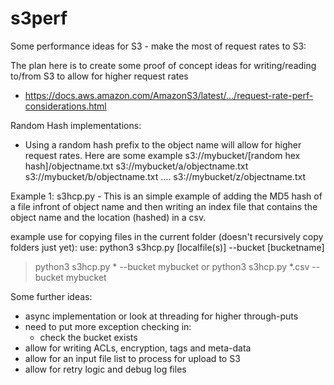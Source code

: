 # s3perf
Some performance ideas for S3 - make the most of request rates to S3:

The plan here is to create some proof of concept ideas for writing/reading to/from S3 to allow for higher request rates 
  - https://docs.aws.amazon.com/AmazonS3/latest/.../request-rate-perf-considerations.html
  
Random Hash implementations:
 - Using a random hash prefix to the object name will allow for higher request rates.  Here are some example
   s3://mybucket/[random hex hash]/objectname.txt
   s3://mybucket/a/objectname.txt
   s3://mybucket/b/objectname.txt
   ....
   s3://mybucket/z/objectname.txt
  
Example 1:
s3hcp.py - This is an simple example of adding the MD5 hash of a file infront of object name and then writing an index file that contains the object name and the location (hashed) in a csv.

example use for copying files in the current folder (doesn't recursively copy folders just yet): 
use: python3 s3hcp.py [localfile(s)] --bucket [bucketname]
 > python3 s3hcp.py * --bucket mybucket
 or
 > python3 s3hcp.py *.csv --bucket mybucket
 
Some further ideas:
 - async implementation or look at threading for higher through-puts
 - need to put more exception checking in:
    * check the bucket exists
 - allow for writing ACLs, encryption, tags and meta-data
 - allow for an input file list to process for upload to S3
 - allow for retry logic and debug log files
